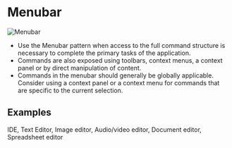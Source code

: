 Menubar
=======

![Menubar](/img/CP-MenuBar.png)

-   Use the Menubar pattern when access to the full command structure is
    necessary to complete the primary tasks of the application.
-   Commands are also exposed using toolbars, context menus, a context
    panel or by direct manipulation of content.
-   Commands in the menubar should generally be globally applicable.
    Consider using a context panel or a context menu for commands that
    are specific to the current selection.

Examples
--------

IDE, Text Editor, Image editor, Audio/video editor, Document editor,
Spreadsheet editor
